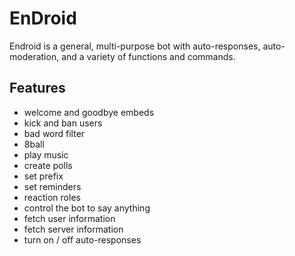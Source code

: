 # EnDroid
 Endroid is a general, multi-purpose bot with auto-responses, auto-moderation, and a variety of functions and commands.

## Features
 - welcome and goodbye embeds
 - kick and ban users
 - bad word filter
 - 8ball
 - play music
 - create polls
 - set prefix
 - set reminders
 - reaction roles
 - control the bot to say anything
 - fetch user information
 - fetch server information
 - turn on / off auto-responses